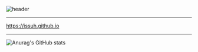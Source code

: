 ![header](https://capsule-render.vercel.app/api?type=rounded&color=gradient&text=%20ISSuh%20&height=300&fontSize=100&textBg=true)

---
https://issuh.github.io

---

![Anurag's GitHub stats](https://github-readme-stats.vercel.app/api?username=ISSuh&show_icons=true&theme=radical)

